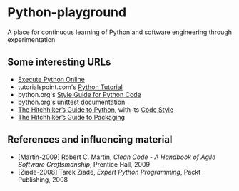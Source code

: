 # Python-playground

A place for continuous learning of Python and software engineering through experimentation

## Some interesting URLs

- [Execute Python Online](http://www.compileonline.com/execute_python_online.php)
- tutorialspoint.com's [Python Tutorial](https://www.tutorialspoint.com/python) 
- python.org's [Style Guide for Python Code](https://www.python.org/dev/peps/pep-0008/)
- python.org's [unittest](https://docs.python.org/3/library/unittest.html) documentation
- [The Hitchhiker’s Guide to Python](https://docs.python-guide.org/), with its [Code Style](https://docs.python-guide.org/writing/style/)
- [The Hitchhiker’s Guide to Packaging](https://the-hitchhikers-guide-to-packaging.readthedocs.io/en/latest/)

## References and influencing material

- [Martin-2009] Robert C. Martin, _Clean Code - A Handbook of Agile Software Craftsmanship_, Prentice Hall, 2009
- [Ziadé-2008] Tarek Ziadé, _Expert Python Programming_, Packt Publishing, 2008
